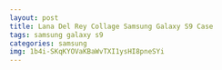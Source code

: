 ```yaml
---
layout: post
title: Lana Del Rey Collage Samsung Galaxy S9 Case
tags: samsung galaxy s9
categories: samsung
img: 1b4i-SKqKYOVaKBaWvTXI1ysHI8pneSYi
---
```

